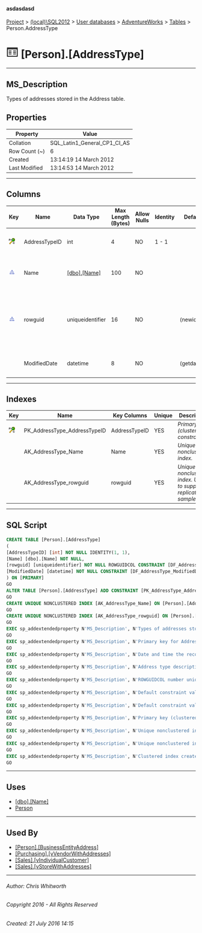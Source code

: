 #### asdasdasd

[Project](../../../../index.md) > [(local)\\SQL2012](../../../index.md) > [User databases](../../index.md) > [AdventureWorks](../index.md) > [Tables](Tables.md) > Person.AddressType

# ![Tables](../../../../Images/Table32.png) [Person].[AddressType]

---

## <a name="#description"></a>MS_Description

Types of addresses stored in the Address table. 

## <a name="#properties"></a>Properties

| Property | Value |
|---|---|
| Collation | SQL_Latin1_General_CP1_CI_AS |
| Row Count (~) | 6 |
| Created | 13:14:19 14 March 2012 |
| Last Modified | 13:14:53 14 March 2012 |


---

## <a name="#columns"></a>Columns

| Key | Name | Data Type | Max Length (Bytes) | Allow Nulls | Identity | Default | Description |
|---|---|---|---|---|---|---|---|
| [![Cluster Primary Key PK_AddressType_AddressTypeID: AddressTypeID](../../../../Images/pkcluster.png)](#indexes) | AddressTypeID | int | 4 | NO | 1 - 1 |  | _Primary key for AddressType records._ |
| [![Indexes AK_AddressType_Name](../../../../Images/Index.png)](#indexes) | Name | [[dbo].[Name]](../Programmability/Types/User-Defined_Data_Types/Name.md) | 100 | NO |  |  | _Address type description. For example, Billing, Home, or Shipping._ |
| [![Indexes AK_AddressType_rowguid](../../../../Images/Index.png)](#indexes) | rowguid | uniqueidentifier | 16 | NO |  | (newid()) | _ROWGUIDCOL number uniquely identifying the record. Used to support a merge replication sample._ |
|  | ModifiedDate | datetime | 8 | NO |  | (getdate()) | _Date and time the record was last updated._ |


---

## <a name="#indexes"></a>Indexes

| Key | Name | Key Columns | Unique | Description |
|---|---|---|---|---|
| [![Cluster Primary Key PK_AddressType_AddressTypeID: AddressTypeID](../../../../Images/pkcluster.png)](#indexes) | PK_AddressType_AddressTypeID | AddressTypeID | YES | _Primary key (clustered) constraint_ |
|  | AK_AddressType_Name | Name | YES | _Unique nonclustered index._ |
|  | AK_AddressType_rowguid | rowguid | YES | _Unique nonclustered index. Used to support replication samples._ |


---

## <a name="#sqlscript"></a>SQL Script

```sql
CREATE TABLE [Person].[AddressType]
(
[AddressTypeID] [int] NOT NULL IDENTITY(1, 1),
[Name] [dbo].[Name] NOT NULL,
[rowguid] [uniqueidentifier] NOT NULL ROWGUIDCOL CONSTRAINT [DF_AddressType_rowguid] DEFAULT (newid()),
[ModifiedDate] [datetime] NOT NULL CONSTRAINT [DF_AddressType_ModifiedDate] DEFAULT (getdate())
) ON [PRIMARY]
GO
ALTER TABLE [Person].[AddressType] ADD CONSTRAINT [PK_AddressType_AddressTypeID] PRIMARY KEY CLUSTERED  ([AddressTypeID]) ON [PRIMARY]
GO
CREATE UNIQUE NONCLUSTERED INDEX [AK_AddressType_Name] ON [Person].[AddressType] ([Name]) ON [PRIMARY]
GO
CREATE UNIQUE NONCLUSTERED INDEX [AK_AddressType_rowguid] ON [Person].[AddressType] ([rowguid]) ON [PRIMARY]
GO
EXEC sp_addextendedproperty N'MS_Description', N'Types of addresses stored in the Address table. ', 'SCHEMA', N'Person', 'TABLE', N'AddressType', NULL, NULL
GO
EXEC sp_addextendedproperty N'MS_Description', N'Primary key for AddressType records.', 'SCHEMA', N'Person', 'TABLE', N'AddressType', 'COLUMN', N'AddressTypeID'
GO
EXEC sp_addextendedproperty N'MS_Description', N'Date and time the record was last updated.', 'SCHEMA', N'Person', 'TABLE', N'AddressType', 'COLUMN', N'ModifiedDate'
GO
EXEC sp_addextendedproperty N'MS_Description', N'Address type description. For example, Billing, Home, or Shipping.', 'SCHEMA', N'Person', 'TABLE', N'AddressType', 'COLUMN', N'Name'
GO
EXEC sp_addextendedproperty N'MS_Description', N'ROWGUIDCOL number uniquely identifying the record. Used to support a merge replication sample.', 'SCHEMA', N'Person', 'TABLE', N'AddressType', 'COLUMN', N'rowguid'
GO
EXEC sp_addextendedproperty N'MS_Description', N'Default constraint value of GETDATE()', 'SCHEMA', N'Person', 'TABLE', N'AddressType', 'CONSTRAINT', N'DF_AddressType_ModifiedDate'
GO
EXEC sp_addextendedproperty N'MS_Description', N'Default constraint value of NEWID()', 'SCHEMA', N'Person', 'TABLE', N'AddressType', 'CONSTRAINT', N'DF_AddressType_rowguid'
GO
EXEC sp_addextendedproperty N'MS_Description', N'Primary key (clustered) constraint', 'SCHEMA', N'Person', 'TABLE', N'AddressType', 'CONSTRAINT', N'PK_AddressType_AddressTypeID'
GO
EXEC sp_addextendedproperty N'MS_Description', N'Unique nonclustered index.', 'SCHEMA', N'Person', 'TABLE', N'AddressType', 'INDEX', N'AK_AddressType_Name'
GO
EXEC sp_addextendedproperty N'MS_Description', N'Unique nonclustered index. Used to support replication samples.', 'SCHEMA', N'Person', 'TABLE', N'AddressType', 'INDEX', N'AK_AddressType_rowguid'
GO
EXEC sp_addextendedproperty N'MS_Description', N'Clustered index created by a primary key constraint.', 'SCHEMA', N'Person', 'TABLE', N'AddressType', 'INDEX', N'PK_AddressType_AddressTypeID'
GO

```


---

## <a name="#uses"></a>Uses

* [[dbo].[Name]](../Programmability/Types/User-Defined_Data_Types/Name.md)
* [Person](../Security/Schemas/Person.md)


---

## <a name="#usedby"></a>Used By

* [[Person].[BusinessEntityAddress]](BusinessEntityAddress.md)
* [[Purchasing].[vVendorWithAddresses]](../Views/vVendorWithAddresses.md)
* [[Sales].[vIndividualCustomer]](../Views/vIndividualCustomer.md)
* [[Sales].[vStoreWithAddresses]](../Views/vStoreWithAddresses.md)


---

###### Author:  Chris Whitworth

###### Copyright 2016 - All Rights Reserved

###### Created: 21 July 2016 14:15

